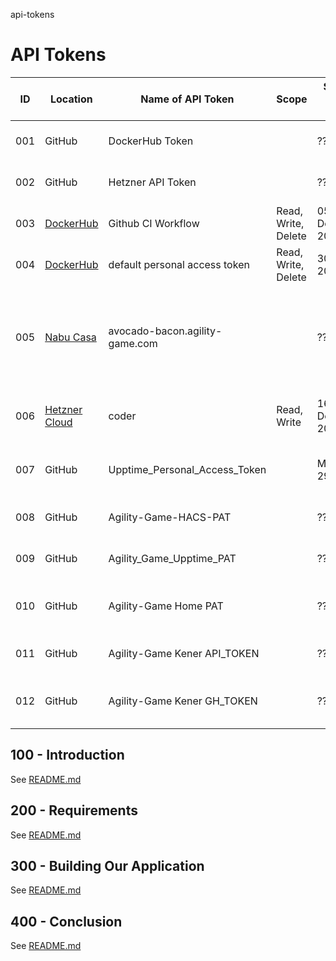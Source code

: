 api-tokens
# API Tokens

| ID | Location | Name of API Token | Scope| Start of API Token | Last Used | End of API Token | Status | Comments |
| -- | -- | -- | -- | -- | -- | -- | -- | -- |
| 001 | GitHub | DockerHub Token | | ?? | ?? | 31 December 2024 | | DOCKERHUB_TOKEN |
| 002 | GitHub | Hetzner API Token | | ?? | ?? | 31 December 2024 | | HETZNER_API_TOKEN |
| 003 | [DockerHub](https://app.docker.com) | Github CI Workflow | Read, Write, Delete | 05 December 2024 | 13 December 2024 | 05 December 2025 | Active | GITHUB_CI_WORKFLOW |
| 004 | [DockerHub](https://app.docker.com) | default personal access token | Read, Write, Delete | 30 july 2022 | Dec 13, 2024 | Never | Active | default-personal-access-token |
| 005 | [Nabu Casa]() | avocado-bacon.agility-game.com | | ?? | | 23 December 2024 | Active | 9d.....ui.nabu.casa <br/> You do not need to do anything. The certificates for your instance will renew automatically as long as your subscription is active. |
| 006 | [Hetzner Cloud](https://console.hetzner.cloud) | coder | Read, Write | 16 December 2024 | ?? | 31 December 2024 ? | Active | API Token on Hetzner Cloud that facilitates the deployment of Coder to Hetzner Cloud |
| 007 | GitHub | Upptime_Personal_Access_Token | | Mon, Apr 29 2024 | Last used within the last 7 months | Expires Tue, Dec 31 2025 | Expiring | Renew when due |
| 008 | GitHub | Agility-Game-HACS-PAT | | ?? | Never used | Expires Tue, Dec 31 2024 | Expiring | Renew |
| 009 | GitHub | Agility_Game_Upptime_PAT | | ?? | Never used | Expires Tue, Dec 31 2024 | Expiring | Renew |
| 010 | GitHub | Agility-Game Home PAT | | ?? | Last used within the last 11 months | Expires Tue, Dec 31 2024 | Expiring | Renew |
| 011 | GitHub | Agility-Game Kener API_TOKEN | | ?? | Never used | Expires Tue, Dec 31 2024 | Expiring | Renew |
| 012 | GitHub | Agility-Game Kener GH_TOKEN | | ?? | Last used within the last 7 months | Expires Tue, Dec 31 2024 | Expiring | Renew |

## 100 - Introduction

See [README.md](./100/README.md)

## 200 - Requirements

See [README.md](./200/README.md)

## 300 - Building Our Application

See [README.md](./300/README.md)

## 400 - Conclusion

See [README.md](./400/README.md)
